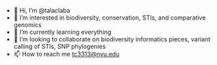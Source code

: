 - 👋 Hi, I’m @talaclaba
- 👀 I’m interested in biodiversity, conservation, STIs, and comparative genomics 
- 🌱 I’m currently learning everything 
- 💞️ I’m looking to collaborate on biodiversity informatics pieces, variant calling of STIs, SNP phylogenies 
- 📫 How to reach me tc3313@nyu.edu

<!---
talaclaba/talaclaba is a ✨ special ✨ repository because its `README.md` (this file) appears on your GitHub profile.
You can click the Preview link to take a look at your changes.
--->
